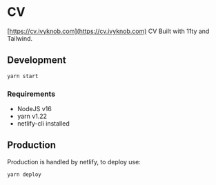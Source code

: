 # CV

[https://cv.ivyknob.com](https://cv.ivyknob.com) CV Built with 11ty and Tailwind.

## Development

```bash
yarn start
```

### Requirements

* NodeJS v16
* yarn v1.22
* netlify-cli installed

## Production

Production is handled by netlify, to deploy use:

```bash
yarn deploy
```
